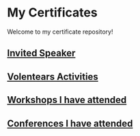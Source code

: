 # My Certificates

Welcome to my certificate repository!

## [Invited Speaker](https://github.com/mnrzrad/MyCertificates/blob/main/invitedSpeaker.md)

## [Volentears Activities](https://github.com/mnrzrad/MyCertificates/blob/main/Volunteers.md)

## [Workshops I have attended](https://github.com/mnrzrad/MyCertificates/blob/main/workshops.md)

## [Conferences I have attended]()
